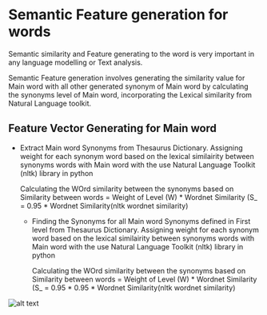 # Semantic Feature generation for words

Semantic similarity and Feature generating to the word is very important in any language modelling or Text analysis.

Semantic Feature generation involves generating the similarity value for Main word with all other generated synonym of Main word by calculating the synonyms level of Main word, incorporating the Lexical similarity from Natural Language toolkit.

## Feature Vector Generating for Main word
-  Extract Main word Synonyms from Thesaurus Dictionary. Assigning weight for each synonym word based on the lexical similairity between synonyms words with Main word with the use Natural Language Toolkit (nltk) library in python

    Calculating the WOrd similarity between the synonyms based on 
    Similarity between words  =  Weight of Level (W) * Wordnet Similarity (S_
                              =  0.95 * Wordnet Similarity(nltk wordnet similarity)
    
     - Finding the Synonyms for all Main word Synonyms defined in First level from Thesaurus Dictionary. Assigning weight for each            synonym word based on the lexical similairity between synonyms words with Main word with the use Natural Language Toolkit (nltk) library in python

        Calculating the WOrd similarity between the synonyms based on 
        Similarity between words  =  Weight of Level (W) * Wordnet Similarity (S_
                          =  0.95 * 0.95 * Wordnet Similarity(nltk wordnet similarity)





![alt text](https://github.com/Nagakiran1/Semantic-Feature-generation-for-words/blob/master/Wordnet_1.PNG)
